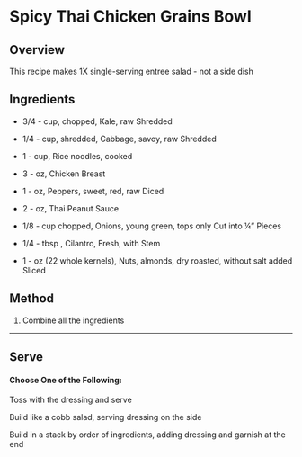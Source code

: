 # Spicy Thai Chicken Grains Bowl

## Overview

This recipe makes 1X single-serving entree salad - not a side dish

## Ingredients

- 3/4 - cup, chopped, Kale, raw Shredded

- 1/4 - cup, shredded, Cabbage, savoy, raw Shredded

- 1 - cup, Rice noodles, cooked

- 3 - oz, Chicken Breast

- 1 - oz, Peppers, sweet, red, raw Diced

- 2 - oz, Thai Peanut Sauce

- 1/8 - cup chopped, Onions, young green, tops only Cut into ¼” Pieces

- 1/4 - tbsp , Cilantro, Fresh, with Stem

- 1 - oz (22 whole kernels), Nuts, almonds, dry roasted, without salt added Sliced

## Method

1. Combine all the ingredients
---

## Serve

#### Choose One of the Following:

Toss with the dressing and serve

Build like a cobb salad, serving dressing on the side

Build in a stack by order of ingredients, adding dressing and garnish at the end

